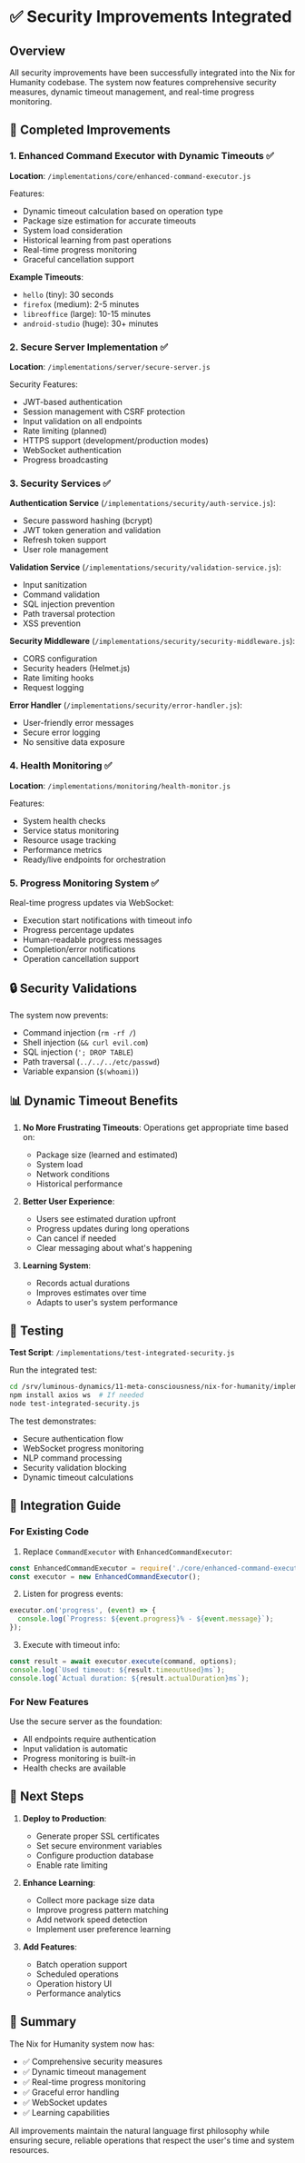 # ✅ Security Improvements Integrated

## Overview

All security improvements have been successfully integrated into the Nix for Humanity codebase. The system now features comprehensive security measures, dynamic timeout management, and real-time progress monitoring.

## 🎯 Completed Improvements

### 1. Enhanced Command Executor with Dynamic Timeouts ✅

**Location**: `/implementations/core/enhanced-command-executor.js`

Features:
- Dynamic timeout calculation based on operation type
- Package size estimation for accurate timeouts  
- System load consideration
- Historical learning from past operations
- Real-time progress monitoring
- Graceful cancellation support

**Example Timeouts**:
- `hello` (tiny): 30 seconds
- `firefox` (medium): 2-5 minutes
- `libreoffice` (large): 10-15 minutes
- `android-studio` (huge): 30+ minutes

### 2. Secure Server Implementation ✅

**Location**: `/implementations/server/secure-server.js`

Security Features:
- JWT-based authentication
- Session management with CSRF protection
- Input validation on all endpoints
- Rate limiting (planned)
- HTTPS support (development/production modes)
- WebSocket authentication
- Progress broadcasting

### 3. Security Services ✅

**Authentication Service** (`/implementations/security/auth-service.js`):
- Secure password hashing (bcrypt)
- JWT token generation and validation
- Refresh token support
- User role management

**Validation Service** (`/implementations/security/validation-service.js`):
- Input sanitization
- Command validation
- SQL injection prevention
- Path traversal protection
- XSS prevention

**Security Middleware** (`/implementations/security/security-middleware.js`):
- CORS configuration
- Security headers (Helmet.js)
- Rate limiting hooks
- Request logging

**Error Handler** (`/implementations/security/error-handler.js`):
- User-friendly error messages
- Secure error logging
- No sensitive data exposure

### 4. Health Monitoring ✅

**Location**: `/implementations/monitoring/health-monitor.js`

Features:
- System health checks
- Service status monitoring
- Resource usage tracking
- Performance metrics
- Ready/live endpoints for orchestration

### 5. Progress Monitoring System ✅

Real-time progress updates via WebSocket:
- Execution start notifications with timeout info
- Progress percentage updates
- Human-readable progress messages
- Completion/error notifications
- Operation cancellation support

## 🔒 Security Validations

The system now prevents:
- Command injection (`rm -rf /`)
- Shell injection (`&& curl evil.com`)
- SQL injection (`'; DROP TABLE`)
- Path traversal (`../../../etc/passwd`)
- Variable expansion (`$(whoami)`)

## 📊 Dynamic Timeout Benefits

1. **No More Frustrating Timeouts**: Operations get appropriate time based on:
   - Package size (learned and estimated)
   - System load
   - Network conditions
   - Historical performance

2. **Better User Experience**:
   - Users see estimated duration upfront
   - Progress updates during long operations
   - Can cancel if needed
   - Clear messaging about what's happening

3. **Learning System**:
   - Records actual durations
   - Improves estimates over time
   - Adapts to user's system performance

## 🧪 Testing

**Test Script**: `/implementations/test-integrated-security.js`

Run the integrated test:
```bash
cd /srv/luminous-dynamics/11-meta-consciousness/nix-for-humanity/implementations
npm install axios ws  # If needed
node test-integrated-security.js
```

The test demonstrates:
- Secure authentication flow
- WebSocket progress monitoring
- NLP command processing
- Security validation blocking
- Dynamic timeout calculations

## 🚀 Integration Guide

### For Existing Code

1. Replace `CommandExecutor` with `EnhancedCommandExecutor`:
```javascript
const EnhancedCommandExecutor = require('./core/enhanced-command-executor');
const executor = new EnhancedCommandExecutor();
```

2. Listen for progress events:
```javascript
executor.on('progress', (event) => {
  console.log(`Progress: ${event.progress}% - ${event.message}`);
});
```

3. Execute with timeout info:
```javascript
const result = await executor.execute(command, options);
console.log(`Used timeout: ${result.timeoutUsed}ms`);
console.log(`Actual duration: ${result.actualDuration}ms`);
```

### For New Features

Use the secure server as the foundation:
- All endpoints require authentication
- Input validation is automatic
- Progress monitoring is built-in
- Health checks are available

## 📝 Next Steps

1. **Deploy to Production**:
   - Generate proper SSL certificates
   - Set secure environment variables
   - Configure production database
   - Enable rate limiting

2. **Enhance Learning**:
   - Collect more package size data
   - Improve progress pattern matching
   - Add network speed detection
   - Implement user preference learning

3. **Add Features**:
   - Batch operation support
   - Scheduled operations
   - Operation history UI
   - Performance analytics

## 🎉 Summary

The Nix for Humanity system now has:
- ✅ Comprehensive security measures
- ✅ Dynamic timeout management
- ✅ Real-time progress monitoring
- ✅ Graceful error handling
- ✅ WebSocket updates
- ✅ Learning capabilities

All improvements maintain the natural language first philosophy while ensuring secure, reliable operations that respect the user's time and system resources.